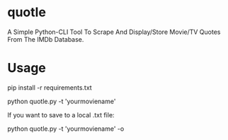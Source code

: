 # quotle
A Simple Python-CLI Tool To Scrape And Display/Store Movie/TV Quotes From The IMDb Database.

# Usage

pip install -r requirements.txt

python  quotle.py  -t  'yourmoviename' 

If you want to save to a local .txt file:

python quotle.py -t 'yourmoviename' -o
